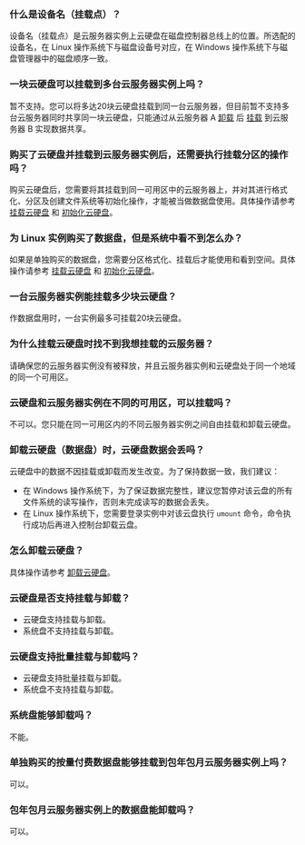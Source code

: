 ### 什么是设备名（挂载点）？
设备名（挂载点）是云服务器实例上云硬盘在磁盘控制器总线上的位置。所选配的设备名，在 Linux 操作系统下与磁盘设备号对应，在 Windows 操作系统下与磁盘管理器中的磁盘顺序一致。

### 一块云硬盘可以挂载到多台云服务器实例上吗？
暂不支持。您可以将多达20块云硬盘挂载到同一台云服务器，但目前暂不支持多台云服务器同时共享同一块云硬盘，只能通过从云服务器 A [卸载](https://cloud.tencent.com/document/product/362/6740) 后 [挂载](https://cloud.tencent.com/document/product/362/5745) 到云服务器 B 实现数据共享。

### 购买了云硬盘并挂载到云服务器实例后，还需要执行挂载分区的操作吗？
购买云硬盘后，您需要将其挂载到同一可用区中的云服务器上，并对其进行格式化、分区及创建文件系统等初始化操作，才能被当做数据盘使用。具体操作请参考 [挂载云硬盘](https://cloud.tencent.com/document/product/362/32402) 和 [初始化云硬盘](https://cloud.tencent.com/document/product/362/32403)。

### 为 Linux 实例购买了数据盘，但是系统中看不到怎么办？
如果是单独购买的数据盘，您需要分区格式化、挂载后才能使用和看到空间。具体操作请参考 [挂载云硬盘](https://cloud.tencent.com/document/product/362/32402) 和 [初始化云硬盘](https://cloud.tencent.com/document/product/362/32403)。

### 一台云服务器实例能挂载多少块云硬盘？
作数据盘用时，一台实例最多可挂载20块云硬盘。

### 为什么挂载云硬盘时找不到我想挂载的云服务器？
请确保您的云服务器实例没有被释放，并且云服务器实例和云硬盘处于同一个地域的同一个可用区。

### 云硬盘和云服务器实例在不同的可用区，可以挂载吗？
不可以。您只能在同一可用区内的不同云服务器实例之间自由挂载和卸载云硬盘。

### 卸载云硬盘（数据盘）时，云硬盘数据会丢吗？
云硬盘中的数据不因挂载或卸载而发生改变。为了保持数据一致，我们建议：
- 在 Windows 操作系统下，为了保证数据完整性，建议您暂停对该云盘的所有文件系统的读写操作，否则未完成读写的数据会丢失。
- 在 Linux 操作系统下，您需要登录实例中对该云盘执行 `umount` 命令，命令执行成功后再进入控制台卸载云盘。

### 怎么卸载云硬盘？
具体操作请参考 [卸载云硬盘](https://cloud.tencent.com/document/product/362/6740)。

### 云硬盘是否支持挂载与卸载？
- 云硬盘支持挂载与卸载。
- 系统盘不支持挂载与卸载。

### 云硬盘支持批量挂载与卸载吗？
- 云硬盘支持批量挂载与卸载。
- 系统盘不支持挂载与卸载。

### 系统盘能够卸载吗？
不能。

### 单独购买的按量付费数据盘能够挂载到包年包月云服务器实例上吗？
可以。

### 包年包月云服务器实例上的数据盘能卸载吗？
可以。

